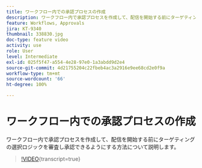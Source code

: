 ```yaml
---
title: ワークフロー内での承認プロセスの作成
description: ワークフロー内で承認プロセスを作成して、配信を開始する前にターゲティングの選択ロジックを審査し承認できるようにする方法について説明します。
feature: Workflows, Approvals
jira: KT-9340
thumbnail: 338830.jpg
doc-type: feature video
activity: use
role: User
level: Intermediate
exl-id: 025f5f47-a554-4e28-97e0-1a3abdd9d2e4
source-git-commit: 4d21755204c22fbeb4ac3a2916e9ee68cd2e0f9a
workflow-type: tm+mt
source-wordcount: '66'
ht-degree: 100%

---
```


# ワークフロー内での承認プロセスの作成

ワークフロー内で承認プロセスを作成して、配信を開始する前にターゲティングの選択ロジックを審査し承認できるようにする方法について説明します。

>[!VIDEO](https://video.tv.adobe.com/v/338830?quality=12&learn=on){transcript=true}
